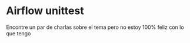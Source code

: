 # Airflow unittest
Encontre un par de charlas sobre el tema pero no estoy 100% feliz con lo que tengo